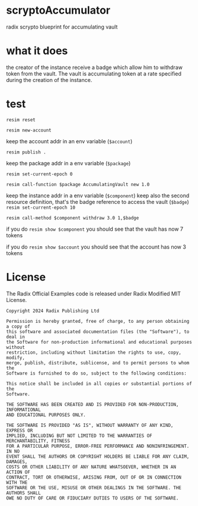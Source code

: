 # scryptoAccumulator

radix scrypto blueprint for accumulating vault

# what it does

the creator of the instance receive a badge which allow him to withdraw token from the vault. The vault is accumulating token at a rate specified during the creation of the instance.

# test

`resim reset`

`resim new-account`

keep the account addr in an env variable (`$account`)

`resim publish .`

keep the package addr in a env variable (`$package`)

`resim set-current-epoch 0`

`resim call-function $package AccumulatingVault new 1.0`

keep the instance addr in a env variable (`$component`)
keep also the second resource definition, that's the badge reference to access the vault (`$badge`)
`resim set-current-epoch 10`

`resim call-method $component withdraw 3.0 1,$badge`

if you do `resim show $component` you should see that the vault has now 7 tokens

if you do `resim show $account` you should see that the account has now 3 tokens


# License

The Radix Official Examples code is released under Radix Modified MIT License.

    Copyright 2024 Radix Publishing Ltd

    Permission is hereby granted, free of charge, to any person obtaining a copy of
    this software and associated documentation files (the "Software"), to deal in
    the Software for non-production informational and educational purposes without
    restriction, including without limitation the rights to use, copy, modify,
    merge, publish, distribute, sublicense, and to permit persons to whom the
    Software is furnished to do so, subject to the following conditions:

    This notice shall be included in all copies or substantial portions of the
    Software.

    THE SOFTWARE HAS BEEN CREATED AND IS PROVIDED FOR NON-PRODUCTION, INFORMATIONAL
    AND EDUCATIONAL PURPOSES ONLY.

    THE SOFTWARE IS PROVIDED "AS IS", WITHOUT WARRANTY OF ANY KIND, EXPRESS OR
    IMPLIED, INCLUDING BUT NOT LIMITED TO THE WARRANTIES OF MERCHANTABILITY, FITNESS
    FOR A PARTICULAR PURPOSE, ERROR-FREE PERFORMANCE AND NONINFRINGEMENT. IN NO
    EVENT SHALL THE AUTHORS OR COPYRIGHT HOLDERS BE LIABLE FOR ANY CLAIM, DAMAGES,
    COSTS OR OTHER LIABILITY OF ANY NATURE WHATSOEVER, WHETHER IN AN ACTION OF
    CONTRACT, TORT OR OTHERWISE, ARISING FROM, OUT OF OR IN CONNECTION WITH THE
    SOFTWARE OR THE USE, MISUSE OR OTHER DEALINGS IN THE SOFTWARE. THE AUTHORS SHALL
    OWE NO DUTY OF CARE OR FIDUCIARY DUTIES TO USERS OF THE SOFTWARE.